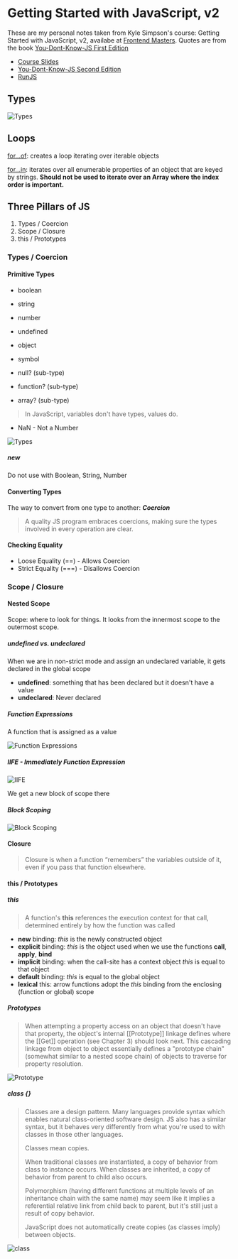 # Getting Started with JavaScript, v2

These are my personal notes taken from Kyle Simpson's course: Getting Started with JavaScript, v2, availabe at [Frontend Masters](https://frontendmasters.com/courses/getting-started-javascript-v2/). Quotes are from the book [You-Dont-Know-JS First Edition](https://github.com/getify/You-Dont-Know-JS/blob/1st-ed/README.md)

- [Course Slides](https://static.frontendmasters.com/resources/2019-05-08-getting-into-javascript/getting-into-javascript.pdf)
- [You-Dont-Know-JS Second Edition](https://github.com/getify/You-Dont-Know-JS)
- [RunJS](https://runjs.app/)

## Types

![Types](images/types.png)

## Loops

[for...of](https://developer.mozilla.org/en-US/docs/Web/JavaScript/Reference/Statements/for...of): creates a loop iterating over iterable objects

[for...in](https://developer.mozilla.org/en-US/docs/Web/JavaScript/Reference/Statements/for...in): iterates over all enumerable properties of an object that are keyed by strings. **Should not be used to iterate over an Array where the index order is important.**

## Three Pillars of JS

1. Types / Coercion
2. Scope / Closure
3. this / Prototypes

### Types / Coercion

#### Primitive Types

- boolean
- string
- number
- undefined
- object
- symbol

- null? (sub-type)
- function? (sub-type)
- array? (sub-type)

> In JavaScript, variables don't have types, values do.

- NaN - Not a Number

![Types](images/NaN.png)

##### new

Do not use with Boolean, String, Number

#### Converting Types

The way to convert from one type to another: _**Coercion**_

> A quality JS program embraces coercions, making sure the types involved in every operation are clear.

#### Checking Equality

- Loose Equality (==) - Allows Coercion
- Strict Equality (===) - Disallows Coercion

### Scope / Closure

#### Nested Scope

Scope: where to look for things. It looks from the innermost scope to the outermost scope.

##### undefined vs. undeclared

When we are in non-strict mode and assign an undeclared variable, it gets declared in the global scope

- **undefined**: something that has been declared but it doesn't have a value
- **undeclared**: Never declared

##### Function Expressions

A function that is assigned as a value

![Function Expressions](images/FunctionExpressions.png)

##### IIFE - Immediately Function Expression

![IIFE](images/IIFE.png)

We get a new block of scope there

##### Block Scoping

![Block Scoping](images/BlockScoping.png)

#### Closure

> Closure is when a function “remembers” the variables outside of it, even if you pass that function elsewhere.

#### this / Prototypes

##### this

> A function's **this** references the execution context for that call, determined entirely by how the function was called

- **new** binding: _this_ is the newly constructed object
- **explicit** binding: _this_ is the object used when we use the functions **call**, **apply**, **bind**
- **implicit** binding: when the call-site has a context object _this_ is equal to that object
- **default** binding: _this_ is equal to the global object
- **lexical** this: arrow functions adopt the _this_ binding from the enclosing (function or global) scope

##### Prototypes

> When attempting a property access on an object that doesn't have that property, the object's internal [[Prototype]] linkage defines where the [[Get]] operation (see Chapter 3) should look next. This cascading linkage from object to object essentially defines a "prototype chain" (somewhat similar to a nested scope chain) of objects to traverse for property resolution.

![Prototype](images/Prototype.png)

##### class {}

> Classes are a design pattern. Many languages provide syntax which enables natural class-oriented software design. JS also has a similar syntax, but it behaves very differently from what you're used to with classes in those other languages.
>
> Classes mean copies.
>
> When traditional classes are instantiated, a copy of behavior from class to instance occurs. When classes are inherited, a copy of behavior from parent to child also occurs.
>
> Polymorphism (having different functions at multiple levels of an inheritance chain with the same name) may seem like it implies a referential relative link from child back to parent, but it's still just a result of copy behavior.
>
> JavaScript does not automatically create copies (as classes imply) between objects.

![class](images/Class.png)
